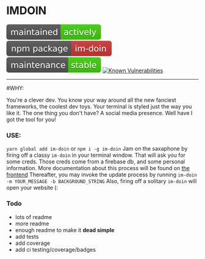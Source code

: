 # IMDOIN

[![Maintenance status](https://raw.githubusercontent.com/one19/project-status/master/cache/im-doin/maintained.svg?sanitize=true)](https://github.com/one19/project-status) [![published on npm!](https://raw.githubusercontent.com/one19/project-status/master/cache/im-doin/npm.svg?sanitize=true)](https://www.npmjs.com/package/im-doin) [![Very unstable code](https://raw.githubusercontent.com/one19/project-status/master/cache/im-doin/maintenance.svg?sanitize=true)](https://github.com/one19/project-status) [![Known Vulnerabilities](https://snyk.io/test/github/one19/im-doin/badge.svg)](https://snyk.io/test/github/one19/im-doin)

---
#WHY:

You're a clever dev. You know your way around all the new fanciest frameworks,
the coolest dev toys. Your terminal is styled just the way you like it. The one
thing you don't have? A social media presence. Well have I got the tool for you!

### USE:
`yarn global add im-doin` or `npm i -g im-doin`
Jam on the saxaphone by firing off a classy `im-doin` in your terminal window.
That will ask you for some creds. Those creds come from a firebase db, and some personal information.
More documentation about this process will be found on [the frontend](https://github.com/one19/im-doin-frontend)
Thereafter, you may invoke the update process by running `im-doin -m YOUR_MESSAGE -b BACKGROUND_STRING`
Also, firing off a solitary `im-doin` will open your website (: 

### Todo
* lots of readme
* more readme
* enough readme to make it **dead simple**
* add tests
* add coverage
* add ci testing/coverage/badges
